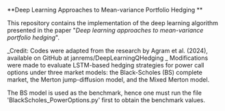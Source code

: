 **Deep Learning Approaches to Mean-variance Portfolio Hedging
**

This repository contains the implementation of the deep learning algorithm presented in the paper "_Deep learning approaches to mean-variance portfolio hedging_".
 
_Credit: Codes were adapted from the research by Agram et al. (2024), available on GitHub at janrems/DeepLearningQHedging
_
Modifications were made to evaluate LSTM-based hedging strategies for power call options under three market models: 
the Black-Scholes (BS) complete market, the Merton jump-diffusion model, and the Mixed Merton model. 

The BS model is used as the benchmark, hence one must run the file 'BlackScholes_PowerOptions.py' first to obtain the benchmark values.

